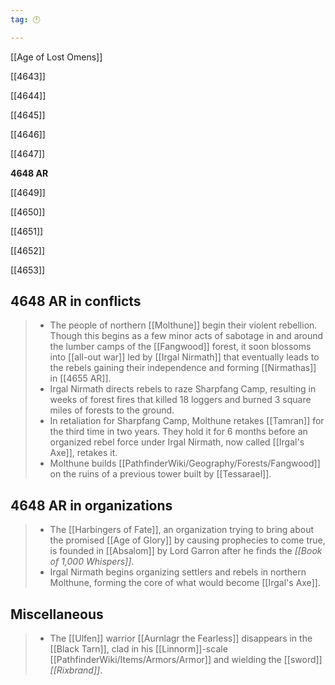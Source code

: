 ```yaml
---
tag: 🕛

---
```

[[Age of Lost Omens]]


[[4643]]

[[4644]]

[[4645]]

[[4646]]

[[4647]]

**4648 AR**

[[4649]]

[[4650]]

[[4651]]

[[4652]]

[[4653]]



## 4648 AR in conflicts

>  - The people of northern [[Molthune]] begin their violent rebellion. Though this begins as a few minor acts of sabotage in and around the lumber camps of the [[Fangwood]] forest, it soon blossoms into [[all-out war]] led by [[Irgal Nirmath]] that eventually leads to the rebels gaining their independence and forming [[Nirmathas]] in [[4655 AR]].
>  - Irgal Nirmath directs rebels to raze Sharpfang Camp, resulting in weeks of forest fires that killed 18 loggers and burned 3 square miles of forests to the ground.
>  - In retaliation for Sharpfang Camp, Molthune retakes [[Tamran]] for the third time in two years. They hold it for 6 months before an organized rebel force under Irgal Nirmath, now called [[Irgal's Axe]], retakes it.
>  - Molthune builds [[PathfinderWiki/Geography/Forests/Fangwood]] on the ruins of a previous tower built by [[Tessarael]].


## 4648 AR in organizations

>  - The [[Harbingers of Fate]], an organization trying to bring about the promised [[Age of Glory]] by causing prophecies to come true, is founded in [[Absalom]] by Lord Garron after he finds the *[[Book of 1,000 Whispers]]*.
>  - Irgal Nirmath begins organizing settlers and rebels in northern Molthune, forming the core of what would become [[Irgal's Axe]].


## Miscellaneous

>  - The [[Ulfen]] warrior [[Aurnlagr the Fearless]] disappears in the [[Black Tarn]], clad in his [[Linnorm]]-scale [[PathfinderWiki/Items/Armors/Armor]] and wielding the [[sword]] *[[Rixbrand]]*.






